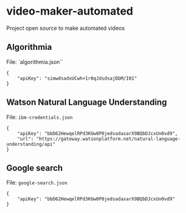 # video-maker-automated
Project open source to make automated videos

## Algorithmia
File: `algorithmia.json``

```
{
    "apiKey": "simwdsadxUCwh+1r0qJdsdsajDbM/I01"
}
```

## Watson Natural Language Understanding
File: `ibm-credentials.json`
```
{
    "apiKey": "bbD62HewqelRPd3KUw0P0jedsadasarX9BQbDJcxUn0vd9",
    "url": "https://gateway.watsonplatform.net/natural-language-understanding/api"
}
```

## Google search
File: `google-search.json`
```
{
    "apiKey": "bbD62HewqelRPd3KUw0P0jedsadasarX9BQbDJcxUn0vd9"
}
```